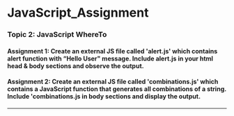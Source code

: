 # JavaScript_Assignment

 ### Topic 2: JavaScript WhereTo
 
 #### Assignment 1: Create an external JS file called 'alert.js' which contains alert function with “Hello User" message. Include alert.js in your html head & body sections and observe the output.
 
 #### Assignment 2: Create an external JS file called 'combinations.js' which contains a JavaScript function that generates all combinations of a string. Include 'combinations.js in body sections and display the output.

   ------
